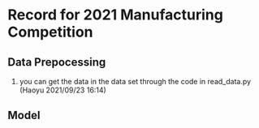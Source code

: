 # Record for 2021 Manufacturing Competition

## Data Prepocessing
1. you can get the data in the data set through the code in read_data.py (Haoyu 2021/09/23 16:14)

## Model